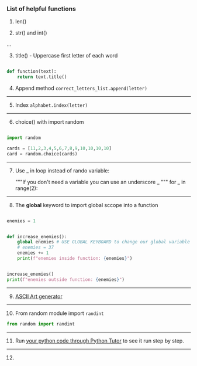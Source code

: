### List of helpful functions

1. len()


2. str() and int()

...


3. title() - Uppercase first letter of each word
```py

def function(text):
    return text.title()

```

4. Append method
`correct_letters_list.append(letter)`


---
5. Index
`alphabet.index(letter)`

----
6. choice() with import random

```python

import random

cards = [11,2,3,4,5,6,7,8,9,10,10,10,10]
card = random.choice(cards)

```

---
7.  Use _ in loop instead of rando variable: 

    """If you don't need a variable you can use an underscore _ """
    for _ in range(2):

---

8. The **global** keyword to import global sccope into a function

```py

enemies = 1


def increase_enemies():
    global enemies # USE GLOBAL KEYBOARD to change our global variable `enemies`
    # enemies = 37
    enemies += 1
    print(f"enemies inside function: {enemies}")


increase_enemies()
print(f"enemies outside function: {enemies}")
```

---

9. [ASCII Art generator](https://patorjk.com/software/taag/#p=display&f=Graffiti&t=Type%20Something%20)

---

10. From random module import `randint` 

```py
from random import randint 

```

---

11. Run [your python code through Python Tutor](https://pythontutor.com/visualize.html#mode=edit) to see it run step by step. 

---

12. 